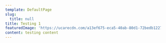 ```yaml
---
template: DefaultPage
slug:
  title: null
title: Testing 1
featuredImage: 'https://ucarecdn.com/a13ef675-eca5-40ab-80d1-72bedb1227b5/'
content: testing content
---
```


